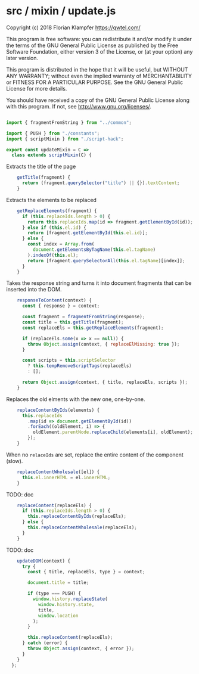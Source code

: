 # src / mixin / update.js
Copyright (c) 2018 Florian Klampfer <https://qwtel.com/>

This program is free software: you can redistribute it and/or modify
it under the terms of the GNU General Public License as published by
the Free Software Foundation, either version 3 of the License, or
(at your option) any later version.

This program is distributed in the hope that it will be useful,
but WITHOUT ANY WARRANTY; without even the implied warranty of
MERCHANTABILITY or FITNESS FOR A PARTICULAR PURPOSE.  See the
GNU General Public License for more details.

You should have received a copy of the GNU General Public License
along with this program.  If not, see <http://www.gnu.org/licenses/>.


```js

import { fragmentFromString } from "../common";

import { PUSH } from "./constants";
import { scriptMixin } from "./script-hack";

export const updateMixin = C =>
  class extends scriptMixin(C) {
```

Extracts the title of the page


```js
    getTitle(fragment) {
      return (fragment.querySelector("title") || {}).textContent;
    }
```

Extracts the elements to be replaced


```js
    getReplaceElements(fragment) {
      if (this.replaceIds.length > 0) {
        return this.replaceIds.map(id => fragment.getElementById(id));
      } else if (this.el.id) {
        return [fragment.getElementById(this.el.id)];
      } else {
        const index = Array.from(
          document.getElementsByTagName(this.el.tagName)
        ).indexOf(this.el);
        return [fragment.querySelectorAll(this.el.tagName)[index]];
      }
    }
```

Takes the response string and turns it into document fragments
that can be inserted into the DOM.


```js
    responseToContent(context) {
      const { response } = context;

      const fragment = fragmentFromString(response);
      const title = this.getTitle(fragment);
      const replaceEls = this.getReplaceElements(fragment);

      if (replaceEls.some(x => x == null)) {
        throw Object.assign(context, { replaceElMissing: true });
      }

      const scripts = this.scriptSelector
        ? this.tempRemoveScriptTags(replaceEls)
        : [];

      return Object.assign(context, { title, replaceEls, scripts });
    }
```

Replaces the old elments with the new one, one-by-one.


```js
    replaceContentByIds(elements) {
      this.replaceIds
        .map(id => document.getElementById(id))
        .forEach((oldElement, i) => {
          oldElement.parentNode.replaceChild(elements[i], oldElement);
        });
    }
```

When no `relaceIds` are set, replace the entire content of the component (slow).


```js
    replaceContentWholesale([el]) {
      this.el.innerHTML = el.innerHTML;
    }
```

TODO: doc


```js
    replaceContent(replaceEls) {
      if (this.replaceIds.length > 0) {
        this.replaceContentByIds(replaceEls);
      } else {
        this.replaceContentWholesale(replaceEls);
      }
    }
```

TODO: doc


```js
    updateDOM(context) {
      try {
        const { title, replaceEls, type } = context;

        document.title = title;

        if (type === PUSH) {
          window.history.replaceState(
            window.history.state,
            title,
            window.location
          );
        }

        this.replaceContent(replaceEls);
      } catch (error) {
        throw Object.assign(context, { error });
      }
    }
  };
```


